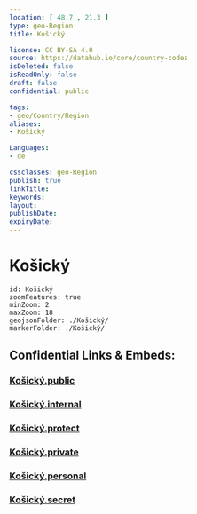 ```yaml
---
location: [ 48.7 , 21.3 ] 
type: geo-Region
title: Košický

license: CC BY-SA 4.0
source: https://datahub.io/core/country-codes
isDeleted: false
isReadOnly: false
draft: false
confidential: public

tags:
- geo/Country/Region
aliases:
- Košický

Languages:
- de

cssclasses: geo-Region
publish: true
linkTitle: 
keywords: 
layout: 
publishDate: 
expiryDate: 
---
```


# Košický

```leaflet
id: Košický
zoomFeatures: true 
minZoom: 2 
maxZoom: 18
geojsonFolder: ./Košický/
markerFolder: ./Košický/
```


## Confidential Links & Embeds: 

### [Košický.public](/_public/\Earth\Continent\Europe\Europe~Central\Slovakia\Regions~SlovakiaKošický.public.md) 

### [Košický.internal](/_internal/\Earth\Continent\Europe\Europe~Central\Slovakia\Regions~SlovakiaKošický.internal.md) 

### [Košický.protect](/_protect/\Earth\Continent\Europe\Europe~Central\Slovakia\Regions~SlovakiaKošický.protect.md) 

### [Košický.private](/_private/\Earth\Continent\Europe\Europe~Central\Slovakia\Regions~SlovakiaKošický.private.md) 

### [Košický.personal](/_personal/\Earth\Continent\Europe\Europe~Central\Slovakia\Regions~SlovakiaKošický.personal.md) 

### [Košický.secret](/_secret/\Earth\Continent\Europe\Europe~Central\Slovakia\Regions~SlovakiaKošický.secret.md)

